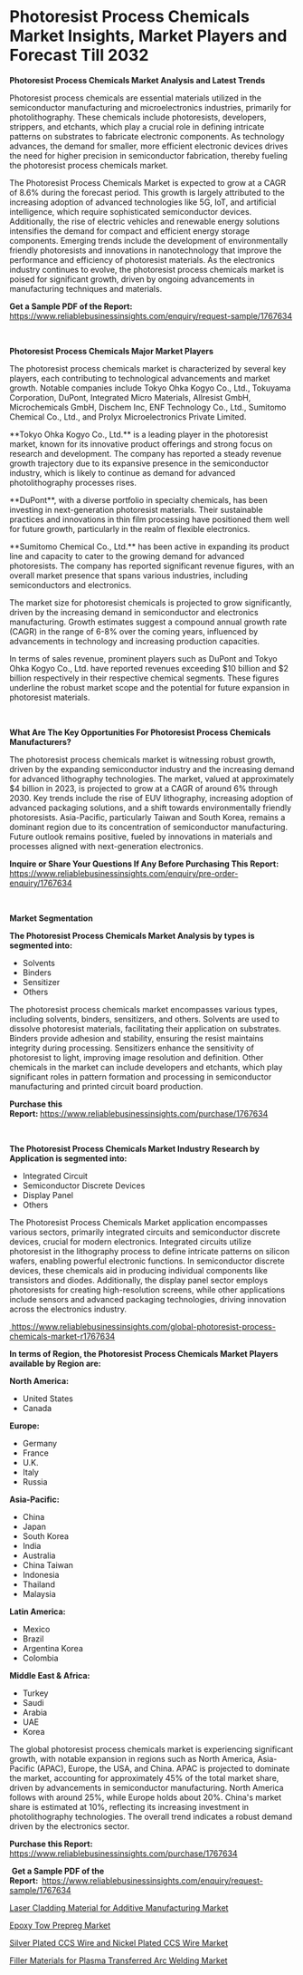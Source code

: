 <p><h1>Photoresist Process Chemicals Market Insights, Market Players and Forecast Till 2032</h1></p><p><strong>Photoresist Process Chemicals Market Analysis and Latest Trends</strong></p>
<p><p>Photoresist process chemicals are essential materials utilized in the semiconductor manufacturing and microelectronics industries, primarily for photolithography. These chemicals include photoresists, developers, strippers, and etchants, which play a crucial role in defining intricate patterns on substrates to fabricate electronic components. As technology advances, the demand for smaller, more efficient electronic devices drives the need for higher precision in semiconductor fabrication, thereby fueling the photoresist process chemicals market.</p><p>The Photoresist Process Chemicals Market is expected to grow at a CAGR of 8.6% during the forecast period. This growth is largely attributed to the increasing adoption of advanced technologies like 5G, IoT, and artificial intelligence, which require sophisticated semiconductor devices. Additionally, the rise of electric vehicles and renewable energy solutions intensifies the demand for compact and efficient energy storage components. Emerging trends include the development of environmentally friendly photoresists and innovations in nanotechnology that improve the performance and efficiency of photoresist materials. As the electronics industry continues to evolve, the photoresist process chemicals market is poised for significant growth, driven by ongoing advancements in manufacturing techniques and materials.</p></p>
<p><strong>Get a Sample PDF of the Report:&nbsp;</strong> <a href="https://www.reliablebusinessinsights.com/enquiry/request-sample/1767634?utm_campaign=116&utm_medium=2&utm_source=Github&utm_content=ia&utm_term=02022025&utm_id=photoresist-process-chemicals">https://www.reliablebusinessinsights.com/enquiry/request-sample/1767634</a></p>
<p>&nbsp;</p>
<p><strong>Photoresist Process Chemicals Major Market Players</strong></p>
<p><p>The photoresist process chemicals market is characterized by several key players, each contributing to technological advancements and market growth. Notable companies include Tokyo Ohka Kogyo Co., Ltd., Tokuyama Corporation, DuPont, Integrated Micro Materials, Allresist GmbH, Microchemicals GmbH, Dischem Inc, ENF Technology Co., Ltd., Sumitomo Chemical Co., Ltd., and Prolyx Microelectronics Private Limited.</p><p>**Tokyo Ohka Kogyo Co., Ltd.** is a leading player in the photoresist market, known for its innovative product offerings and strong focus on research and development. The company has reported a steady revenue growth trajectory due to its expansive presence in the semiconductor industry, which is likely to continue as demand for advanced photolithography processes rises.</p><p>**DuPont**, with a diverse portfolio in specialty chemicals, has been investing in next-generation photoresist materials. Their sustainable practices and innovations in thin film processing have positioned them well for future growth, particularly in the realm of flexible electronics.</p><p>**Sumitomo Chemical Co., Ltd.** has been active in expanding its product line and capacity to cater to the growing demand for advanced photoresists. The company has reported significant revenue figures, with an overall market presence that spans various industries, including semiconductors and electronics.</p><p>The market size for photoresist chemicals is projected to grow significantly, driven by the increasing demand in semiconductor and electronics manufacturing. Growth estimates suggest a compound annual growth rate (CAGR) in the range of 6-8% over the coming years, influenced by advancements in technology and increasing production capacities.</p><p>In terms of sales revenue, prominent players such as DuPont and Tokyo Ohka Kogyo Co., Ltd. have reported revenues exceeding $10 billion and $2 billion respectively in their respective chemical segments. These figures underline the robust market scope and the potential for future expansion in photoresist materials.</p></p>
<p>&nbsp;</p>
<p><strong>What Are The Key Opportunities For Photoresist Process Chemicals Manufacturers?</strong></p>
<p><p>The photoresist process chemicals market is witnessing robust growth, driven by the expanding semiconductor industry and the increasing demand for advanced lithography technologies. The market, valued at approximately $4 billion in 2023, is projected to grow at a CAGR of around 6% through 2030. Key trends include the rise of EUV lithography, increasing adoption of advanced packaging solutions, and a shift towards environmentally friendly photoresists. Asia-Pacific, particularly Taiwan and South Korea, remains a dominant region due to its concentration of semiconductor manufacturing. Future outlook remains positive, fueled by innovations in materials and processes aligned with next-generation electronics.</p></p>
<p><strong>Inquire or Share Your Questions If Any Before Purchasing This Report:</strong> <a href="https://www.reliablebusinessinsights.com/enquiry/pre-order-enquiry/1767634?utm_campaign=116&utm_medium=2&utm_source=Github&utm_content=ia&utm_term=02022025&utm_id=photoresist-process-chemicals">https://www.reliablebusinessinsights.com/enquiry/pre-order-enquiry/1767634</a></p>
<p>&nbsp;</p>
<p><strong>Market Segmentation</strong></p>
<p><strong>The Photoresist Process Chemicals Market Analysis by types is segmented into:</strong></p>
<p><ul><li>Solvents</li><li>Binders</li><li>Sensitizer</li><li>Others</li></ul></p>
<p><p>The photoresist process chemicals market encompasses various types, including solvents, binders, sensitizers, and others. Solvents are used to dissolve photoresist materials, facilitating their application on substrates. Binders provide adhesion and stability, ensuring the resist maintains integrity during processing. Sensitizers enhance the sensitivity of photoresist to light, improving image resolution and definition. Other chemicals in the market can include developers and etchants, which play significant roles in pattern formation and processing in semiconductor manufacturing and printed circuit board production.</p></p>
<p><strong>Purchase this Report:&nbsp;</strong><a href="https://www.reliablebusinessinsights.com/purchase/1767634?utm_campaign=116&utm_medium=2&utm_source=Github&utm_content=ia&utm_term=02022025&utm_id=photoresist-process-chemicals">https://www.reliablebusinessinsights.com/purchase/1767634</a></p>
<p>&nbsp;</p>
<p><strong>The Photoresist Process Chemicals Market Industry Research by Application is segmented into:</strong></p>
<p><ul><li>Integrated Circuit</li><li>Semiconductor Discrete Devices</li><li>Display Panel</li><li>Others</li></ul></p>
<p><p>The Photoresist Process Chemicals Market application encompasses various sectors, primarily integrated circuits and semiconductor discrete devices, crucial for modern electronics. Integrated circuits utilize photoresist in the lithography process to define intricate patterns on silicon wafers, enabling powerful electronic functions. In semiconductor discrete devices, these chemicals aid in producing individual components like transistors and diodes. Additionally, the display panel sector employs photoresists for creating high-resolution screens, while other applications include sensors and advanced packaging technologies, driving innovation across the electronics industry.</p></p>
<p><a href="https://www.reliablebusinessinsights.com/global-photoresist-process-chemicals-market-r1767634?utm_campaign=116&utm_medium=2&utm_source=Github&utm_content=ia&utm_term=02022025&utm_id=photoresist-process-chemicals">&nbsp;https://www.reliablebusinessinsights.com/global-photoresist-process-chemicals-market-r1767634</a></p>
<p><strong>In terms of Region, the Photoresist Process Chemicals Market Players available by Region are:</strong></p>
<p>
    <p> <strong> North America: </strong>
        <ul>
            <li>United States</li>
            <li>Canada</li>
        </ul>
        </p> 
    <p> <strong> Europe: </strong>
        <ul>
            <li>Germany</li>
            <li>France</li>
            <li>U.K.</li>
            <li>Italy</li>
            <li>Russia</li>
        </ul>
        </p> 
    <p> <strong> Asia-Pacific: </strong>
        <ul>
            <li>China</li>
            <li>Japan</li>
            <li>South Korea</li>
            <li>India</li>
            <li>Australia</li>
            <li>China Taiwan</li>
            <li>Indonesia</li>
            <li>Thailand</li>
            <li>Malaysia</li>
        </ul>
        </p> 
    <p> <strong> Latin America: </strong>
        <ul>
            <li>Mexico</li>
            <li>Brazil</li>
            <li>Argentina Korea</li>
            <li>Colombia</li>
        </ul>
        </p> 
    <p> <strong> Middle East & Africa: </strong>
        <ul>
            <li>Turkey</li>
            <li>Saudi</li>
            <li>Arabia</li>
            <li>UAE</li>
            <li>Korea</li>
        </ul>
    </p>
    </p>
<p><p>The global photoresist process chemicals market is experiencing significant growth, with notable expansion in regions such as North America, Asia-Pacific (APAC), Europe, the USA, and China. APAC is projected to dominate the market, accounting for approximately 45% of the total market share, driven by advancements in semiconductor manufacturing. North America follows with around 25%, while Europe holds about 20%. China's market share is estimated at 10%, reflecting its increasing investment in photolithography technologies. The overall trend indicates a robust demand driven by the electronics sector.</p></p>
<p><strong>Purchase this Report: </strong><a href="https://www.reliablebusinessinsights.com/purchase/1767634?utm_campaign=116&utm_medium=2&utm_source=Github&utm_content=ia&utm_term=02022025&utm_id=photoresist-process-chemicals">https://www.reliablebusinessinsights.com/purchase/1767634</a></p>
<p>&nbsp;<strong>Get a Sample PDF of the Report:&nbsp;&nbsp;</strong><a href="https://www.reliablebusinessinsights.com/enquiry/request-sample/1767634?utm_campaign=116&utm_medium=2&utm_source=Github&utm_content=ia&utm_term=02022025&utm_id=photoresist-process-chemicals">https://www.reliablebusinessinsights.com/enquiry/request-sample/1767634</a></p>
<p><strong></strong></p>
<p><p><a href="https://github.com/balapopepi/Market-Research-Report-List-1/blob/main/laser-cladding-material-for-additive-manufacturing-market.md?utm_campaign=116&utm_medium=2&utm_source=Github&utm_content=ia&utm_term=02022025&utm_id=photoresist-process-chemicals">Laser Cladding Material for Additive Manufacturing Market</a></p><p><a href="https://github.com/namvartiffer/Market-Research-Report-List-1/blob/main/epoxy-tow-prepreg-market.md?utm_campaign=116&utm_medium=2&utm_source=Github&utm_content=ia&utm_term=02022025&utm_id=photoresist-process-chemicals">Epoxy Tow Prepreg Market</a></p><p><a href="https://github.com/tashipmhuiri/Market-Research-Report-List-1/blob/main/silver-plated-ccs-wire-and-nickel-plated-ccs-wire-market.md?utm_campaign=116&utm_medium=2&utm_source=Github&utm_content=ia&utm_term=02022025&utm_id=photoresist-process-chemicals">Silver Plated CCS Wire and Nickel Plated CCS Wire Market</a></p><p><a href="https://github.com/lynlynyusay/Market-Research-Report-List-1/blob/main/filler-materials-for-plasma-transferred-arc-welding-market.md?utm_campaign=116&utm_medium=2&utm_source=Github&utm_content=ia&utm_term=02022025&utm_id=photoresist-process-chemicals">Filler Materials for Plasma Transferred Arc Welding Market</a></p></p>